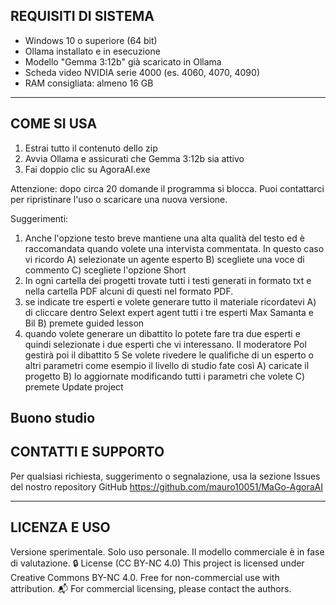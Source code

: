 REQUISITI DI SISTEMA
--------------------------
- Windows 10 o superiore (64 bit)
- Ollama installato e in esecuzione
- Modello "Gemma 3:12b" già scaricato in Ollama
- Scheda video NVIDIA serie 4000 (es. 4060, 4070, 4090)
- RAM consigliata: almeno 16 GB

--------------------------
COME SI USA
--------------------------
1. Estrai tutto il contenuto dello zip
2. Avvia Ollama e assicurati che Gemma 3:12b sia attivo
3. Fai doppio clic su AgoraAI.exe

Attenzione: dopo circa 20 domande il programma si blocca.
Puoi contattarci per ripristinare l'uso o scaricare una nuova versione.

Suggerimenti:
1. Anche l'opzione testo breve mantiene una alta qualità del testo ed è raccomandata quando volete una intervista commentata. In questo caso vi ricordo A) selezionate un agente esperto B) scegliete una voce di commento C) scegliete  l'opzione Short 
2. In ogni cartella dei progetti trovate tutti i testi generati in formato txt e nella cartella PDF alcuni di questi nel formato PDF.
3. se indicate tre esperti e volete generare tutto il materiale ricordatevi A) di cliccare dentro Selext  expert agent tutti i tre esperti Max Samanta e Bil  B) premete guided lesson
4. quando volete generare un dibattito lo potete fare tra due esperti e quindi selezionate i due esperti che vi interessano. Il moderatore Pol gestirà poi il dibattito 
5 Se volete rivedere le qualifiche di un esperto o altri parametri come esempio il livello di studio fate così A) caricate il progetto B) lo aggiornate modificando tutti i parametri che volete C) premete Update project

Buono studio 
-------------------------
CONTATTI E SUPPORTO
--------------------------
Per qualsiasi richiesta, suggerimento o segnalazione, usa la sezione Issues del nostro repository GitHub
https://github.com/mauro10051/MaGo-AgoraAI

--------------------------
LICENZA E USO
--------------------------
Versione sperimentale. Solo uso personale. 
Il modello commerciale è in fase di valutazione.
🔒 License (CC BY-NC 4.0)
This project is licensed under Creative Commons BY-NC 4.0.
Free for non-commercial use with attribution.
📬 For commercial licensing, please contact the authors.
